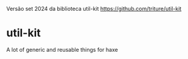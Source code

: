 Versão set 2024 da biblioteca util-kit https://github.com/triture/util-kit

# util-kit
A lot of generic and reusable things for haxe
